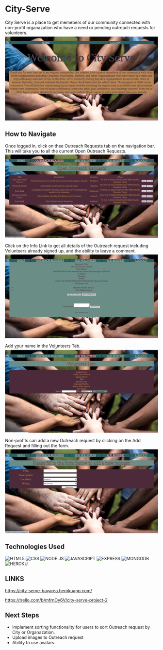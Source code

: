 # City-Serve

City Serve is a place to get memebers of our community connected with non-profit organazation who have a need or pending outreach requests for volunteers.
![This is an image](public/images/ReadMe/Welcome-LogIn-Page.png)


## How to Navigate

Once logged in, click on thee Outreach Requests tab on the navigation bar.  This will take you to all the current Open Outreach Requests.
![This is an image](public/images/ReadMe/OutreachRequest-Tab.png)


Click on the Info Link to get all details of the Outreach request including Volunteers already signed up, and the ability to leave a comment.
![This is an image](public/images/ReadMe/Outreach-Info-link-page.png)

Add your name in the Volunteers Tab.
![This is an image](public/images/ReadMe/Add-Volunteer-Tab.png)

Non-profits can add a new Outreach request by clicking on the Add Request and filling out the form.
![This is an image](public/images/ReadMe/Add-Request-Tab.png)


## Technologies Used
![HTML5](https://img.shields.io/badge/HTML5-E34F26?style=for-the-badge&logo=html5&logoColor=white)
![CSS](https://img.shields.io/badge/CSS3-1572B6?style=for-the-badge&logo=css3&logoColor=white)
![NODE.JS](https://img.shields.io/badge/Node.js-43853D?style=for-the-badge&logo=node.js&logoColor=white)
![JAVASCRIPT](https://img.shields.io/badge/JavaScript-F7DF1E?style=for-the-badge&logo=javascript&logoColor=black)
![EXPRESS](https://img.shields.io/badge/Express.js-404D59?style=for-the-badge)
![MONGODB](https://img.shields.io/badge/MongoDB-4EA94B?style=for-the-badge&logo=mongodb&logoColor=white)
![HEROKU](https://img.shields.io/badge/Heroku-430098?style=for-the-badge&logo=heroku&logoColor=white)


## LINKS

https://city-serve-bayarea.herokuapp.com/

https://trello.com/b/mfrnOy6V/city-serve-project-2


## Next Steps

- Implement sorting functionality for users to sort Outreach request by City or Organazation.
- Upload images to Outreach request
- Ability to use avatars